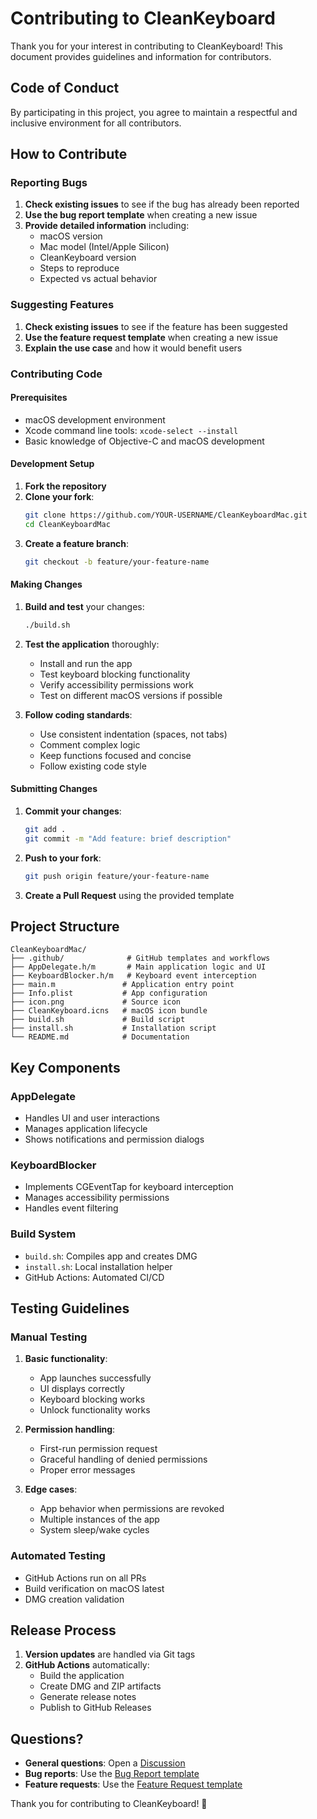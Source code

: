 # Contributing to CleanKeyboard

Thank you for your interest in contributing to CleanKeyboard! This document provides guidelines and information for contributors.

## Code of Conduct

By participating in this project, you agree to maintain a respectful and inclusive environment for all contributors.

## How to Contribute

### Reporting Bugs

1. **Check existing issues** to see if the bug has already been reported
2. **Use the bug report template** when creating a new issue
3. **Provide detailed information** including:
   - macOS version
   - Mac model (Intel/Apple Silicon)
   - CleanKeyboard version
   - Steps to reproduce
   - Expected vs actual behavior

### Suggesting Features

1. **Check existing issues** to see if the feature has been suggested
2. **Use the feature request template** when creating a new issue
3. **Explain the use case** and how it would benefit users

### Contributing Code

#### Prerequisites

- macOS development environment
- Xcode command line tools: `xcode-select --install`
- Basic knowledge of Objective-C and macOS development

#### Development Setup

1. **Fork the repository**
2. **Clone your fork**:
   ```bash
   git clone https://github.com/YOUR-USERNAME/CleanKeyboardMac.git
   cd CleanKeyboardMac
   ```
3. **Create a feature branch**:
   ```bash
   git checkout -b feature/your-feature-name
   ```

#### Making Changes

1. **Build and test** your changes:
   ```bash
   ./build.sh
   ```
2. **Test the application** thoroughly:
   - Install and run the app
   - Test keyboard blocking functionality
   - Verify accessibility permissions work
   - Test on different macOS versions if possible

3. **Follow coding standards**:
   - Use consistent indentation (spaces, not tabs)
   - Comment complex logic
   - Keep functions focused and concise
   - Follow existing code style

#### Submitting Changes

1. **Commit your changes**:
   ```bash
   git add .
   git commit -m "Add feature: brief description"
   ```
2. **Push to your fork**:
   ```bash
   git push origin feature/your-feature-name
   ```
3. **Create a Pull Request** using the provided template

## Project Structure

```
CleanKeyboardMac/
├── .github/              # GitHub templates and workflows
├── AppDelegate.h/m       # Main application logic and UI
├── KeyboardBlocker.h/m   # Keyboard event interception
├── main.m               # Application entry point
├── Info.plist           # App configuration
├── icon.png             # Source icon
├── CleanKeyboard.icns   # macOS icon bundle
├── build.sh             # Build script
├── install.sh           # Installation script
└── README.md            # Documentation
```

## Key Components

### AppDelegate
- Handles UI and user interactions
- Manages application lifecycle
- Shows notifications and permission dialogs

### KeyboardBlocker
- Implements CGEventTap for keyboard interception
- Manages accessibility permissions
- Handles event filtering

### Build System
- `build.sh`: Compiles app and creates DMG
- `install.sh`: Local installation helper
- GitHub Actions: Automated CI/CD

## Testing Guidelines

### Manual Testing
1. **Basic functionality**:
   - App launches successfully
   - UI displays correctly
   - Keyboard blocking works
   - Unlock functionality works

2. **Permission handling**:
   - First-run permission request
   - Graceful handling of denied permissions
   - Proper error messages

3. **Edge cases**:
   - App behavior when permissions are revoked
   - Multiple instances of the app
   - System sleep/wake cycles

### Automated Testing
- GitHub Actions run on all PRs
- Build verification on macOS latest
- DMG creation validation

## Release Process

1. **Version updates** are handled via Git tags
2. **GitHub Actions** automatically:
   - Build the application
   - Create DMG and ZIP artifacts
   - Generate release notes
   - Publish to GitHub Releases

## Questions?

- **General questions**: Open a [Discussion](https://github.com/Sauron-sol/CleanKeyboardMac/discussions)
- **Bug reports**: Use the [Bug Report template](https://github.com/Sauron-sol/CleanKeyboardMac/issues/new?template=bug_report.md)
- **Feature requests**: Use the [Feature Request template](https://github.com/Sauron-sol/CleanKeyboardMac/issues/new?template=feature_request.md)

Thank you for contributing to CleanKeyboard! 🎉
